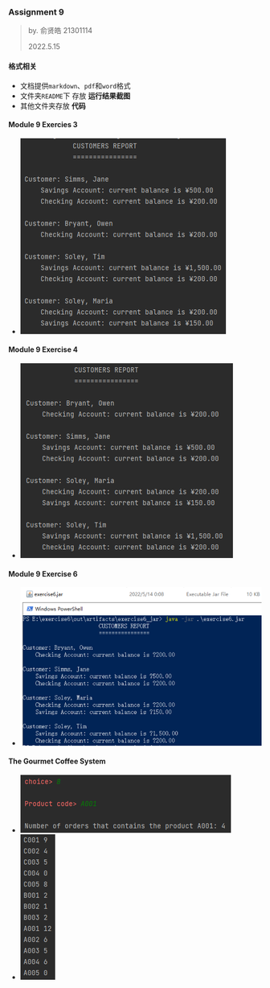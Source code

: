 ### Assignment 9

> by. 俞贤皓 21301114
>
> 2022.5.15

#### 格式相关

* 文档提供`markdown`、`pdf`和`word`格式
* 文件夹`README`下 存放 **运行结果截图**
* 其他文件夹存放 **代码**

#### Module 9 Exercies 3

* ![1652450670862](README/1652450670862.png)

#### Module 9 Exercise 4

* ![1652455166355](README/1652455166355.png)

#### Module 9 Exercise 6

* ![1652458163868](README/1652458163868.png)

#### The Gourmet Coffee System

* ![1652595229572](README/1652595229572.png)
* ![1652595965761](README/1652595965761.png)

